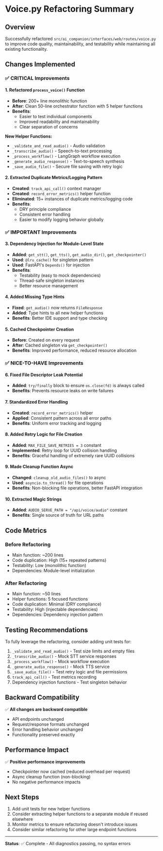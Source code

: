 # Voice.py Refactoring Summary

## Overview
Successfully refactored `src/ai_companion/interfaces/web/routes/voice.py` to improve code quality, maintainability, and testability while maintaining all existing functionality.

## Changes Implemented

### ✅ CRITICAL Improvements

#### 1. Refactored `process_voice()` Function
- **Before**: 200+ line monolithic function
- **After**: Clean 50-line orchestrator function with 5 helper functions
- **Benefits**: 
  - Easier to test individual components
  - Improved readability and maintainability
  - Clear separation of concerns

**New Helper Functions:**
- `_validate_and_read_audio()` - Audio validation
- `_transcribe_audio()` - Speech-to-text processing
- `_process_workflow()` - LangGraph workflow execution
- `_generate_audio_response()` - Text-to-speech synthesis
- `_save_audio_file()` - Secure file saving with retry logic

#### 2. Extracted Duplicate Metrics/Logging Pattern
- **Created**: `track_api_call()` context manager
- **Created**: `record_error_metrics()` helper function
- **Eliminated**: 15+ instances of duplicate metrics/logging code
- **Benefits**: 
  - DRY principle compliance
  - Consistent error handling
  - Easier to modify logging behavior globally

### ✅ IMPORTANT Improvements

#### 3. Dependency Injection for Module-Level State
- **Added**: `get_stt()`, `get_tts()`, `get_audio_dir()`, `get_checkpointer()`
- **Used**: `@lru_cache()` for singleton pattern
- **Used**: FastAPI's `Depends()` for injection
- **Benefits**:
  - Testability (easy to mock dependencies)
  - Thread-safe singleton instances
  - Better resource management

#### 4. Added Missing Type Hints
- **Fixed**: `get_audio()` now returns `FileResponse`
- **Added**: Type hints to all new helper functions
- **Benefits**: Better IDE support and type checking

#### 5. Cached Checkpointer Creation
- **Before**: Created on every request
- **After**: Cached singleton via `get_checkpointer()`
- **Benefits**: Improved performance, reduced resource allocation

### ✅ NICE-TO-HAVE Improvements

#### 6. Fixed File Descriptor Leak Potential
- **Added**: `try/finally` block to ensure `os.close(fd)` is always called
- **Benefits**: Prevents resource leaks on write failures

#### 7. Standardized Error Handling
- **Created**: `record_error_metrics()` helper
- **Applied**: Consistent pattern across all error paths
- **Benefits**: Uniform error tracking and logging

#### 8. Added Retry Logic for File Creation
- **Added**: `MAX_FILE_SAVE_RETRIES = 3` constant
- **Implemented**: Retry loop for UUID collision handling
- **Benefits**: Graceful handling of extremely rare UUID collisions

#### 9. Made Cleanup Function Async
- **Changed**: `cleanup_old_audio_files()` to async
- **Used**: `asyncio.to_thread()` for file operations
- **Benefits**: Non-blocking file operations, better FastAPI integration

#### 10. Extracted Magic Strings
- **Added**: `AUDIO_SERVE_PATH = "/api/voice/audio"` constant
- **Benefits**: Single source of truth for URL paths

## Code Metrics

### Before Refactoring
- Main function: ~200 lines
- Code duplication: High (15+ repeated patterns)
- Testability: Low (monolithic function)
- Dependencies: Module-level initialization

### After Refactoring
- Main function: ~50 lines
- Helper functions: 5 focused functions
- Code duplication: Minimal (DRY compliance)
- Testability: High (injectable dependencies)
- Dependencies: Dependency injection pattern

## Testing Recommendations

To fully leverage the refactoring, consider adding unit tests for:

1. `_validate_and_read_audio()` - Test size limits and empty files
2. `_transcribe_audio()` - Mock STT service responses
3. `_process_workflow()` - Mock workflow execution
4. `_generate_audio_response()` - Mock TTS service
5. `_save_audio_file()` - Test retry logic and file permissions
6. `track_api_call()` - Test metrics recording
7. Dependency injection functions - Test singleton behavior

## Backward Compatibility

✅ **All changes are backward compatible**
- API endpoints unchanged
- Request/response formats unchanged
- Error handling behavior unchanged
- Functionality preserved exactly

## Performance Impact

✅ **Positive performance improvements**
- Checkpointer now cached (reduced overhead per request)
- Async cleanup function (non-blocking)
- No negative performance impacts

## Next Steps

1. Add unit tests for new helper functions
2. Consider extracting helper functions to a separate module if reused elsewhere
3. Monitor metrics to ensure refactoring doesn't introduce issues
4. Consider similar refactoring for other large endpoint functions

---

**Status**: ✅ Complete - All diagnostics passing, no syntax errors
